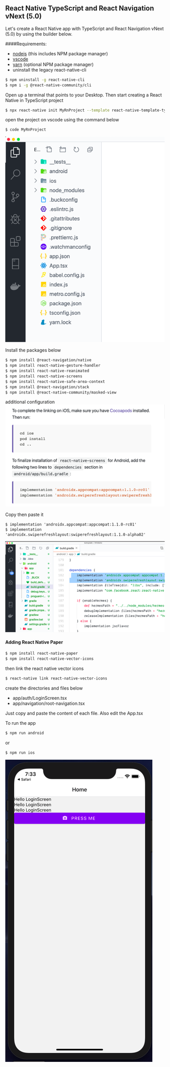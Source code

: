 ## React Native TypeScript and React Navigation vNext (5.0)

Let's create a React Native app with TypeScript and React Navigation vNext (5.0) by using the builder below.

####Requirements:

- [nodejs](https://nodejs.org/en/) (this includes NPM package manager)
- [vscode](https://code.visualstudio.com/)
- [yarn](https://yarnpkg.com/lang/en/) (optional NPM package manager)
- uninstall the legacy react-native-cli

```sh
$ npm uninstall -g react-native-cli
$ npm i -g @react-native-community/cli
```

Open up a terminal that points to your Desktop.
Then start creating a React Native in TypeScript project

```sh
$ npx react-native init MyRnProject --template react-native-template-typescript@latest
```

open the project on vscode using the command below

```sh
$ code MyRnProject
```

![app](./assets/vscode.png)

Install the packages below

```sh
$ npm install @react-navigation/native
$ npm install react-native-gesture-handler
$ npm install react-native-reanimated
$ npm install react-native-screens
$ npm install react-native-safe-area-context
$ npm install @react-navigation/stack
$ npm install @react-native-community/masked-view
```

additional configuration
![app](./assets/ios-and-android-config.png)

Copy then paste it

```shell script
$ implementation 'androidx.appcompat:appcompat:1.1.0-rc01'
$ implementation 'androidx.swiperefreshlayout:swiperefreshlayout:1.1.0-alpha02'
```

![app](./assets/android.png)

#### Adding React Native Paper

```sh
$ npm install react-native-paper
$ npm install react-native-vector-icons
```

then link the react native vector icons

```sh
$ react-native link react-native-vector-icons
```

create the directories and files below

- app/auth/LoginScreen.tsx
- app/navigation/root-navigation.tsx

Just copy and paste the content of each file. Also edit the App.tsx

To run the app

```sh
$ npm run android
```

or

```sh
$ npm run ios
```

![app](./assets/react-native-paper.png)
